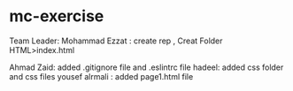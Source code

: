 # mc-exercise

Team Leader:
Mohammad Ezzat : create rep , Creat Folder HTML>index.html

Ahmad Zaid: added .gitignore file and .eslintrc file
hadeel: added css folder and css files
yousef alrmali : added page1.html file 